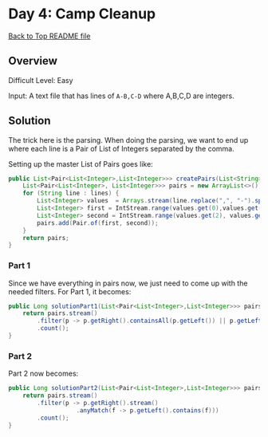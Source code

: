 # Day 4: Camp Cleanup

[Back to Top README file](../../../README.md)

## Overview
Difficult Level: Easy

Input: A text file that has lines of `A-B,C-D` where A,B,C,D are integers.

## Solution
The trick here is the parsing. When doing the parsing, we want to end up where each line is a Pair of
List of Integers separated by the comma.

Setting up the master List of Pairs goes like:

```java
public List<Pair<List<Integer>,List<Integer>>> createPairs(List<String> lines) {
    List<Pair<List<Integer>, List<Integer>>> pairs = new ArrayList<>();
    for (String line : lines) {
        List<Integer> values  = Arrays.stream(line.replace(",", "-").split("-")).map(Integer::parseInt).collect(Collectors.toList());
        List<Integer> first = IntStream.range(values.get(0),values.get(1)+1).boxed().collect(Collectors.toList());
        List<Integer> second = IntStream.range(values.get(2), values.get(3)+1).boxed().collect(Collectors.toList());
        pairs.add(Pair.of(first, second));
    }
    return pairs;
}
```

### Part 1
Since we have everything in pairs now, we just need to come up with the needed filters. For Part 1,
it becomes:
```java
public Long solutionPart1(List<Pair<List<Integer>,List<Integer>>> pairs) {
    return pairs.stream()
        .filter(p -> p.getRight().containsAll(p.getLeft()) || p.getLeft().containsAll(p.getRight()))
        .count();
}
```

### Part 2
Part 2 now becomes:
```java
public Long solutionPart2(List<Pair<List<Integer>,List<Integer>>> pairs) {
    return pairs.stream()
        .filter(p -> p.getRight().stream()
                   .anyMatch(f -> p.getLeft().contains(f)))
        .count();
}
```
